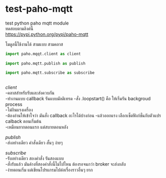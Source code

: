 # test-paho-mqtt
test python paho mqtt module  
ทดสอบตามลิงค์นี้  
https://pypi.python.org/pypi/paho-mqtt  
  
โมดูลนี้ใช้งานได้ สามแบบ สามคลาส
```python
import paho.mqqt.client as client  
  
import paho.mqtt.publish as publish  
  
import paho.mqtt.subscribe as subscribe  
  
```  
*client*  
-คลาสสำหรับรับและส่งควบกัน  
-ทำงานแบบ callback รันแบบมัลติเทรด 
-สั่ง .loopstart() คือ ให้เริ่มรัน backgroud process  
-ไม่กินแรงเครื่อง  
-ต้องอ่านให้เข้าใจว่า มันสั่ง callback อะไรได้บ้างก่อน
-แล้วออกแรง เลือกเซ็ตฟังก์ชั่นกับตัวแปร calback ตอนเริ่มต้น   
-เหมือนยากตอนแรก แต่สบายตอนหลัง  
  
*publish*  
-ส่งอย่างเดียว คำสั่งเดียว สั้นๆ ง่ายๆ  

*subscribe*  
-รับอย่างเดียว สองคำสั่ง รันสองแบบ  
-สั่งรับแล้ว มันค้างที่สองคำสั่งนี้ไม่ไปไหน ต้องรอจนกว่า broker จะส่งกลับ  
-ง่ายตอนเริ่ม แต่เขียนโปรแกรมไปต่อเรื่องราวอื่นๆ ยาก  
  
  




